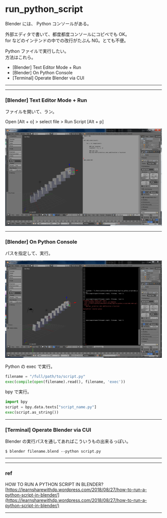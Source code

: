# run_python_script  


Blender には、 Python コンソールがある。

外部エディタで書いて、都度都度コンソールにコピペでも OK。  
for などのインテンドの中での改行がたぶん NG。とても不便。  

Python ファイルで実行したい。  
方法はこれら。

- [Blender] Text Editor Mode + Run  
- [Blender] On Python Console  
- [Terminal] Operate Blender via CUI  


---  

---  


### [Blender] Text Editor Mode + Run  


ファイルを開いて、ラン。  

Open [Alt + o] > select file > Run Script [Alt + p]  

![photo](run_python_script_text_editor.png)  


---  


### [Blender] On Python Console  


パスを指定して、実行。  

![photo](run_python_script_console.png)  

Python の exec で実行。
```python
filename = "/full/path/to/script.py"
exec(compile(open(filename).read(), filename, 'exec'))

```

bpy で実行。  

```python
import bpy
script = bpy.data.texts["script_name.py"]
exec(script.as_string())
```


---  


### [Terminal] Operate Blender via CUI  

Blender の実行パスを通してあればこういうもの出来るっぽい。  

```
$ blender filename.blend --python script.py
```


---  

---  


### ref  

HOW TO RUN A PYTHON SCRIPT IN BLENDER?  
[https://learnsharewithdp.wordpress.com/2018/08/27/how-to-run-a-python-script-in-blender/](https://learnsharewithdp.wordpress.com/2018/08/27/how-to-run-a-python-script-in-blender/)  

---  